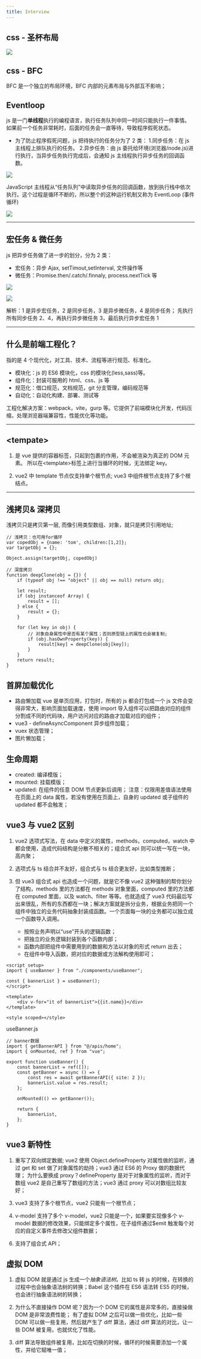 ```yaml
---
title: Interview
---
```


## css - 圣杯布局

![](/images/interview/shengbei.png)

## css - BFC

BFC 是一个独立的布局环境，BFC 内部的元素布局与外部互不影响；

## Eventloop

js 是一门**单线程**执行的编程语言，执行任务队列中同一时间只能执行一件事情。如果前一个任务非常耗时，后面的任务会一直等待，导致程序假死状态。

-   为了防止程序假死问题，js 把待执行的任务分为了 2 类： 1.同步任务：在 js 主线程上排队执行的任务。 2.异步任务：由 js 委托给环境(浏览器/node.js)进行执行，当异步任务执行完成后，会通知 js 主线程执行异步任务的回调函数。

![](/images/interview/1.jpeg)

JavaScript 主线程从“任务队列”中读取异步任务的回调函数，放到执行栈中依次执行。这个过程是循环不断的，所以整个的这种运行机制又称为 EventLoop (事件循环)

![](/images/interview/2.jpeg)

---

## 宏任务 & 微任务

js 把异步任务做了进一步的划分，分为 2 类：

-   宏任务：异步 Ajax, setTimout,setInterval, 文件操作等
-   微任务：Promise.then/.catch/.finnaly, process.nextTick 等

![](/images/interview/3.jpeg)

![](/images/interview/4.jpeg)

解析：1 是异步宏任务，2 是同步任务，3 是异步微任务，4 是同步任务；
先执行所有同步任务 2、4，再执行异步微任务 3，最后执行异步宏任务 1

---

## 什么是前端工程化？

指的是 4 个现代化，对工具、技术、流程等进行规范、标准化。

-   模块化：js 的 ES6 模块化，css 的模块化(less,sass)等。
-   组件化：封装可服用的 html、css、js 等
-   规范化：借口规范，文档规范，git 分支管理，编码规范等
-   自动化：自动化构建、部署、测试等

工程化解决方案：webpack，vite，gurp 等。它提供了前端模块化开发，代码压缩，处理浏览器端兼容性，性能优化等功能。

---

## &lt;tempate&gt;

1. 是 vue 提供的容器标签，只起到包裹的作用，不会被渲染为真正的 DOM 元素。
   所以在&lt;template&gt;标签上进行当循环的时候，无法绑定 key。

2. vue2 中 template 节点仅支持单个根节点; vue3 中组件根节点支持了多个根结点。

---

## 浅拷贝& 深拷贝

浅拷贝只是拷贝第一层, 而像引用类型数组、对象，就只是拷贝引用地址;

```
// 浅拷贝：也可用for循环
var copedObj = {name: 'tom', children:[1,2]};
var targetObj = {};

Object.assign(targetObj, copedObj)
```

```
// 深度拷贝
function deepClone(obj = {}) {
	if (typeof obj !== "object" || obj == null) return obj;

	let result;
	if (obj instanceof Array) {
		result = [];
	} else {
		result = {};
	}

	for (let key in obj) {
		// 对象自身属性中是否有某个属性；否则原型链上的属性也会被复制;
		if (obj.hasOwnProperty(key)) {
			result[key] = deepClone(obj[key]);
		}
	}
	return result;
}
```

## 首屏加载优化

-   路由懒加载
    vue 是单页应用，打包时，所有的 js 都会打包成一个 js 文件会变得非常大，影响页面加载速度，使用 import 导入组件可以把路由对应的组件分割成不同的代码块，用户访问对应的路由才加载对应的组件；
-   vue3 - defineAsyncComponent 异步组件加载；
-   vuex 状态管理；
-   图片懒加载；

## 生命周期

-   created: 编译模版；
-   mounted: 挂载模版；
-   updated: 在组件的任意 DOM 节点更新后调用；
    注意：仅限用差值语法使用在页面上的 data 属性，若没有使用在页面上，自身的 updated 或子组件的 updated 都不会触发；

## vue3 与 vue2 区别

1.  vue2 选项式写法，在 data 中定义的属性，methods，computed，watch 中都会使用，造成代码结构是分散不相关的；组合式 api 则可以统一写在一块，高内聚；
2.  选项式与 ts 结合并不友好，组合式与 ts 结合更友好，比如类型推断；

3.  但 vue3 组合式 api 也造成一个问题，就是它不像 vue2 这种强制的帮你划分了结构，methods 里的方法都在 methods 对象里面，computed 里的方法都在 computed 里面，以及 watch、filter 等等。也就造成了 vue3 代码最后写出来很乱，所有的东西都在一块；解决方案就是拆分业务，根据业务把同一个组件中独立的业务代码抽象封装成函数。一个页面每一块的业务都可以独立成一个函数导入调用。
    -   按照业务声明以“use”开头的逻辑函数；
    -   把独立的业务逻辑封装到各个函数内部；
    -   函数内部把组件中需要用到的数据和方法以对象的形式 return 出去；
    -   在组件中导入函数，把对应的数据或方法解构使用即可；

```
<script setup>
import { useBanner } from "./components/useBanner";

const { bannerList } = useBanner();
</script>

<template>
	<div v-for="it of bannerList">{{it.name}}</div>
</template>

<style scoped></style>
```

useBanner.js

```
// banner数据
import { getBannerAPI } from "@/apis/home";
import { onMounted, ref } from "vue";

export function useBanner() {
	const bannerList = ref([]);
	const getBanner = async () => {
		const res = await getBannerAPI({ site: 2 });
		bannerList.value = res.result;
	};

	onMounted(() => getBanner());

	return {
		bannerList,
	};
}
```

## vue3 新特性

1. 重写了双向绑定数据;
   vue2 使用 Object.defineProperty 对属性做的监听，通过 get 和 set 做了对象属性的劫持；vue3 通过 ES6 的 Proxy 做的数据代理；
   为什么要换成 proxy？defineProperty 是对于对象属性的监听，而对于数组 vue2 是自己重写了数组的方法；vue3 通过 proxy 可以对数组比较友好；

<!-- 2. 提升了 VDOM 性能 -->

3. vue3 支持了多个根节点，vue2 只能有一个根节点；

4. v-model 支持了多个 v-model，vue2 只能是一个，如果要实现像多个 v-model 数据的修改效果，只能绑定多个属性，在子组件通过$emit 触发每个对应的自定义事件去修改父组件数据；

<!-- 5. Tree-shaking 的支持， -->

6. 支持了组合式 API；

## 虚拟 DOM

1. 虚拟 DOM 就是通过 js 生成一个*抽象语法树*。比如 ts 转 js 的时候，在转换的过程中也会抽象语法树的转换；Babel 这个插件在 ES6 语法转 ES5 的时候，也会进行抽象语法树的转换；

2. 为什么不直接操作 DOM 呢？因为一个 DOM 它的属性是非常多的，直接操做 DOM 是非常浪费性能；
   有了虚拟 DOM 之后可以做一些优化，比如一些 DOM 可以做一些复用，然后就产生了 diff 算法，通过 diff 算法的对比，让一些 DOM 被复用，也就优化了性能。
3. diff 算法导致组件被复用，比如在切换的时候，循环的时候需要添加一个属性，并给它赋唯一值；
